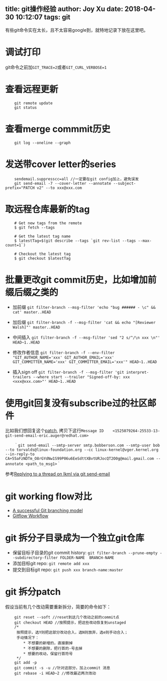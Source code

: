 title: git操作经验
author: Joy Xu
date: 2018-04-30 10:12:07
tags: git
---

有些git命令实在太长，且不太容易google到，就特地记录下放在这里吧。

# 调试打印

git命令之前加`GIT_TRACE=2`或者`GIT_CURL_VERBOSE=1`

# 查看远程更新

		git remote update
		git status

# 查看merge commmit历史

		git log --oneline --graph

# 发送带cover letter的series

		sendemail.suppresscc=all //一定要在git config加上，避免误发
		git send-email -7 --cover-letter --annotate --subject-prefix="PATCH v2" --to xxx@xxx.com

# 取远程仓库最新的tag

		# Get new tags from the remote
		$ git fetch --tags

		# Get the latest tag name
		$ latestTag=$(git describe --tags `git rev-list --tags --max-count=1`)

		# Checkout the latest tag
		$ git checkout $latestTag

# 批量更改git commit历史，比如增加前缀后缀之类的

* 加前缀
	`git filter-branch --msg-filter 'echo "bug ###### - \c" && cat' master..HEAD`

* 加后缀
	`git filter-branch -f --msg-filter 'cat && echo "[Reviewer Walsh]"' master..HEAD`

* 中间插入
	`git filter-branch -f --msg-filter 'sed "2 s/^/\n xxx \n"' HEAD~1..HEAD`  

* 修改作者信息
	`git filter-branch -f --env-filter "GIT_AUTHOR_NAME='xxx' GIT_AUTHOR_EMAIL='xxx' GIT_COMMITTER_NAME='xxx' GIT_COMMITTER_EMAIL='xxx'" HEAD~1..HEAD`  

* 插入sign off
	`git filter-branch -f --msg-filter 'git interpret-trailers --where start --trailer "Signed-off-by: xxx <xxx@xxx.com>"' HEAD~1..HEAD`  

# 使用git回复没有subscribe过的社区邮件

比如我们想回复这个[patch](https://patchwork.kernel.org/patch/10371127/),
拷贝下这行`Message ID	<1525079264-25533-13-git-send-email-eric.auger@redhat.com>`

		｀git send-email --smtp-server smtp.bobberson.com --smtp-user bob --to torvalds@linux-foundation.org --cc linux-kernel@vger.kernel.org  --in-reply-to CA+55aFzNDTm_O8rGYdNw1S99P06u6EeSdttXBvtURJocQT2O0g@mail.gmail.com --annotate <path_to_msg1>｀

参考[Replying to a thread on lkml via git send-email](http://studioidefix.com/2014/06/17/replying-to-lkml/)

# git working flow对比

* [A successful Git branching model](http://nvie.com/files/Git-branching-model.pdf)
* [Gitflow Workflow](https://www.atlassian.com/git/tutorials/comparing-workflows/gitflow-workflow)

# git 拆分子目录成为一个独立git仓库

* 保留目标子目录的git commit history:  `git filter-branch --prune-empty --subdirectory-filter FOLDER-NAME  BRANCH-NAME`
* 添加目标git repo: `git remote add xxx`
* 提交到目标git repo: `git push xxx branch-name:master`


# git 拆分patch

假设当前有几个改动需要重新拆分，简要的命令如下：

		git reset --soft //reset到这几个改动之前的commit点
		git checkout HEAD //按照提示，把这些改动恢复到unstaged
		/*
		 按照提示，选Y则把这部分改动合入，选N则放弃，选e则手动合入；
		 手动情况下：
			* 不想要的新增的，直接删掉
			* 不想要的删除，把行首的-号去掉
			* 想要的改动，保留行首符号
		 */
		git add -p
		git commit -s -u //针对这部分，加上commit 消息
		git rebase -i HEAD~2 //修改最近两次改动
